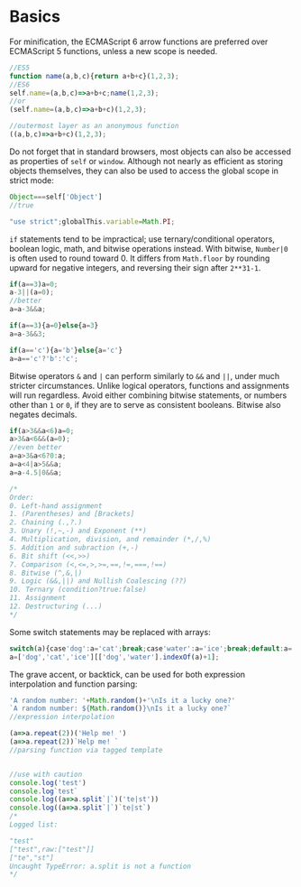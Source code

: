 # Basics
For minification, the ECMAScript 6 arrow functions are preferred over ECMAScript 5 functions, unless a new scope is needed.
```js
//ES5
function name(a,b,c){return a+b+c}(1,2,3);
//ES6
self.name=(a,b,c)=>a+b+c;name(1,2,3);
//or
(self.name=(a,b,c)=>a+b+c)(1,2,3);

//outermost layer as an anonymous function
((a,b,c)=>a+b+c)(1,2,3);
```
Do not forget that in standard browsers, most objects can also be accessed as properties of `self` or `window`. Although not nearly as efficient as storing objects themselves, they can also be used to access the global scope in strict mode:
```js
Object===self['Object']
//true

"use strict";globalThis.variable=Math.PI;
```
`if` statements tend to be impractical; use ternary/conditional operators, boolean logic, math, and bitwise operations instead. With bitwise, `Number|0` is often used to round toward 0. It differs from `Math.floor` by rounding upward for negative integers, and reversing their sign after `2**31-1`.
```js
if(a==3)a=0;
a-3||(a=0);
//better
a=a-3&&a;

if(a==3){a=0}else{a=3}
a=a-3&&3;

if(a=='c'){a='b'}else{a='c'}
a=a=='c'?'b':'c';
```
Bitwise operators `&` and `|` can perform similarly to `&&` and `||`, under much stricter circumstances. Unlike logical operators, functions and assignments will run regardless. Avoid either combining bitwise statements, or numbers other than `1` or `0`, if they are to serve as consistent booleans. Bitwise also negates decimals.
```js
if(a>3&&a<6)a=0;
a>3&a<6&&(a=0);
//even better
a=a>3&a<6?0:a;
a=a<4|a>5&&a;
a=a-4.5|0&&a;

/*
Order:
0. Left-hand assignment
1. (Parentheses) and [Brackets]
2. Chaining (.,?.)
3. Unary (!,~,-) and Exponent (**)
4. Multiplication, division, and remainder (*,/,%)
5. Addition and subraction (+,-)
6. Bit shift (<<,>>)
7. Comparison (<,<=,>,>=,==,!=,===,!==)
8. Bitwise (^,&,|)
9. Logic (&&,||) and Nullish Coalescing (??)
10. Ternary (condition?true:false)
11. Assignment
12. Destructuring (...)
*/
```
Some switch statements may be replaced with arrays:
```js
switch(a){case'dog':a='cat';break;case'water':a='ice';break;default:a='dog'}
a=['dog','cat','ice'][['dog','water'].indexOf(a)+1];
```
The grave accent, or backtick, can be used for both expression interpolation and function parsing:
```js
'A random number: '+Math.random()+'\nIs it a lucky one?'
`A random number: ${Math.random()}\nIs it a lucky one?`
//expression interpolation

(a=>a.repeat(2))('Help me! ')
(a=>a.repeat(2))`Help me! `
//parsing function via tagged template


//use with caution
console.log('test')
console.log`test`
console.log((a=>a.split`|`)('te|st'))
console.log((a=>a.split`|`)`te|st`)
/*
Logged list:

"test"
["test",raw:["test"]]
["te","st"]
Uncaught TypeError: a.split is not a function
*/
```
